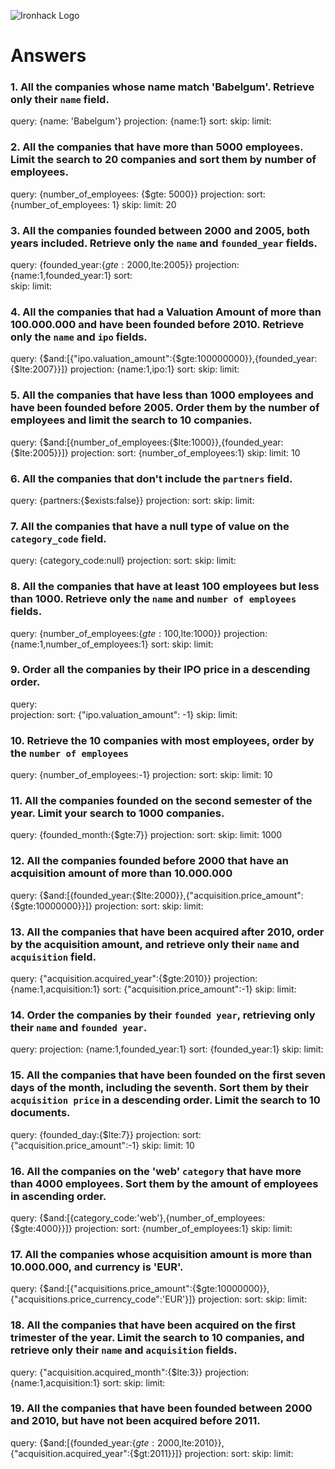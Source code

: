 ![Ironhack Logo](https://i.imgur.com/1QgrNNw.png)

# Answers

### 1. All the companies whose name match 'Babelgum'. Retrieve only their `name` field.

query:      {name: 'Babelgum'}
projection: {name:1}
sort: 
skip:
limit:

### 2. All the companies that have more than 5000 employees. Limit the search to 20 companies and sort them by **number of employees**.

query:      {number_of_employees: {$gte: 5000}}
projection: 
sort:       {number_of_employees: 1}
skip:
limit:      20

### 3. All the companies founded between 2000 and 2005, both years included. Retrieve only the `name` and `founded_year` fields.

query:      {founded_year:{$gte:2000,$lte:2005}}
projection: {name:1,founded_year:1}
sort:       
skip:
limit:

### 4. All the companies that had a Valuation Amount of more than 100.000.000 and have been founded before 2010. Retrieve only the `name` and `ipo` fields.

query:      {$and:[{"ipo.valuation_amount":{$gte:100000000}},{founded_year:{$lte:2007}}]}
projection: {name:1,ipo:1}
sort: 
skip:
limit:

### 5. All the companies that have less than 1000 employees and have been founded before 2005. Order them by the number of employees and limit the search to 10 companies.

query:      {$and:[{number_of_employees:{$lte:1000}},{founded_year:{$lte:2005}}]}
projection: 
sort:       {number_of_employees:1}
skip:
limit:      10

### 6. All the companies that don't include the `partners` field.

query:      {partners:{$exists:false}}
projection: 
sort: 
skip:
limit:

### 7. All the companies that have a null type of value on the `category_code` field.

query:      {category_code:null}
projection: 
sort: 
skip:
limit:

### 8. All the companies that have at least 100 employees but less than 1000. Retrieve only the `name` and `number of employees` fields.

query:      {number_of_employees:{$gte:100,$lte:1000}}
projection: {name:1,number_of_employees:1}
sort: 
skip:
limit:

### 9. Order all the companies by their IPO price in a descending order.

query:      
projection: 
sort:       {"ipo.valuation_amount": -1}
skip:
limit:

### 10. Retrieve the 10 companies with most employees, order by the `number of employees`

query:      {number_of_employees:-1}
projection: 
sort: 
skip:
limit:      10

### 11. All the companies founded on the second semester of the year. Limit your search to 1000 companies.

query:      {founded_month:{$gte:7}}
projection: 
sort: 
skip:
limit:      1000

### 12. All the companies founded before 2000 that have an acquisition amount of more than 10.000.000

query:      {$and:[{founded_year:{$lte:2000}},{"acquisition.price_amount":{$gte:10000000}}]}
projection: 
sort: 
skip:
limit:

### 13. All the companies that have been acquired after 2010, order by the acquisition amount, and retrieve only their `name` and `acquisition` field.

query:      {"acquisition.acquired_year":{$gte:2010}}
projection: {name:1,acquisition:1}
sort:       {"acquisition.price_amount":-1}
skip:
limit:

### 14. Order the companies by their `founded year`, retrieving only their `name` and `founded year`.

query: 
projection: {name:1,founded_year:1}
sort:       {founded_year:1}
skip:
limit:

### 15. All the companies that have been founded on the first seven days of the month, including the seventh. Sort them by their `acquisition price` in a descending order. Limit the search to 10 documents.

query:      {founded_day:{$lte:7}}
projection: 
sort:       {"acquisition.price_amount":-1}
skip:
limit:      10

### 16. All the companies on the 'web' `category` that have more than 4000 employees. Sort them by the amount of employees in ascending order.

query:      {$and:[{category_code:'web'},{number_of_employees:{$gte:4000}}]}
projection: 
sort:       {number_of_employees:1}
skip:
limit:

### 17. All the companies whose acquisition amount is more than 10.000.000, and currency is 'EUR'.

query:      {$and:[{"acquisitions.price_amount":{$gte:10000000}},{"acquisitions.price_currency_code":'EUR'}]}
projection: 
sort: 
skip:
limit:

### 18. All the companies that have been acquired on the first trimester of the year. Limit the search to 10 companies, and retrieve only their `name` and `acquisition` fields.

query:      {"acquisition.acquired_month":{$lte:3}}
projection: {name:1,acquisition:1}
sort: 
skip:
limit:

### 19. All the companies that have been founded between 2000 and 2010, but have not been acquired before 2011.

query:      {$and:[{founded_year:{$gte:2000,$lte:2010}},{"acquisition.acquired_year":{$gt:2011}}]}
projection: 
sort: 
skip:
limit:
